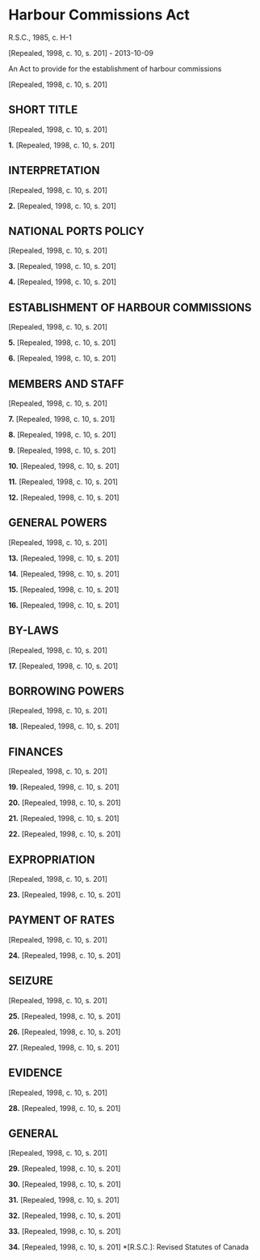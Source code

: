 # Harbour Commissions Act

R.S.C., 1985, c. H-1

[Repealed, 1998, c. 10, s. 201] - 2013-10-09

An Act to provide for the establishment of harbour commissions

[Repealed, 1998, c. 10, s. 201]

## SHORT TITLE

[Repealed, 1998, c. 10, s. 201]

**1.** [Repealed, 1998, c. 10, s. 201]

## INTERPRETATION

[Repealed, 1998, c. 10, s. 201]

**2.** [Repealed, 1998, c. 10, s. 201]

## NATIONAL PORTS POLICY

[Repealed, 1998, c. 10, s. 201]

**3.** [Repealed, 1998, c. 10, s. 201]

**4.** [Repealed, 1998, c. 10, s. 201]

## ESTABLISHMENT OF HARBOUR COMMISSIONS

[Repealed, 1998, c. 10, s. 201]

**5.** [Repealed, 1998, c. 10, s. 201]

**6.** [Repealed, 1998, c. 10, s. 201]

## MEMBERS AND STAFF

[Repealed, 1998, c. 10, s. 201]

**7.** [Repealed, 1998, c. 10, s. 201]

**8.** [Repealed, 1998, c. 10, s. 201]

**9.** [Repealed, 1998, c. 10, s. 201]

**10.** [Repealed, 1998, c. 10, s. 201]

**11.** [Repealed, 1998, c. 10, s. 201]

**12.** [Repealed, 1998, c. 10, s. 201]

## GENERAL POWERS

[Repealed, 1998, c. 10, s. 201]

**13.** [Repealed, 1998, c. 10, s. 201]

**14.** [Repealed, 1998, c. 10, s. 201]

**15.** [Repealed, 1998, c. 10, s. 201]

**16.** [Repealed, 1998, c. 10, s. 201]

## BY-LAWS

[Repealed, 1998, c. 10, s. 201]

**17.** [Repealed, 1998, c. 10, s. 201]

## BORROWING POWERS

[Repealed, 1998, c. 10, s. 201]

**18.** [Repealed, 1998, c. 10, s. 201]

## FINANCES

[Repealed, 1998, c. 10, s. 201]

**19.** [Repealed, 1998, c. 10, s. 201]

**20.** [Repealed, 1998, c. 10, s. 201]

**21.** [Repealed, 1998, c. 10, s. 201]

**22.** [Repealed, 1998, c. 10, s. 201]

## EXPROPRIATION

[Repealed, 1998, c. 10, s. 201]

**23.** [Repealed, 1998, c. 10, s. 201]

## PAYMENT OF RATES

[Repealed, 1998, c. 10, s. 201]

**24.** [Repealed, 1998, c. 10, s. 201]

## SEIZURE

[Repealed, 1998, c. 10, s. 201]

**25.** [Repealed, 1998, c. 10, s. 201]

**26.** [Repealed, 1998, c. 10, s. 201]

**27.** [Repealed, 1998, c. 10, s. 201]

## EVIDENCE

[Repealed, 1998, c. 10, s. 201]

**28.** [Repealed, 1998, c. 10, s. 201]

## GENERAL

[Repealed, 1998, c. 10, s. 201]

**29.** [Repealed, 1998, c. 10, s. 201]

**30.** [Repealed, 1998, c. 10, s. 201]

**31.** [Repealed, 1998, c. 10, s. 201]

**32.** [Repealed, 1998, c. 10, s. 201]

**33.** [Repealed, 1998, c. 10, s. 201]

**34.** [Repealed, 1998, c. 10, s. 201]
  *[R.S.C.]: Revised Statutes of Canada
